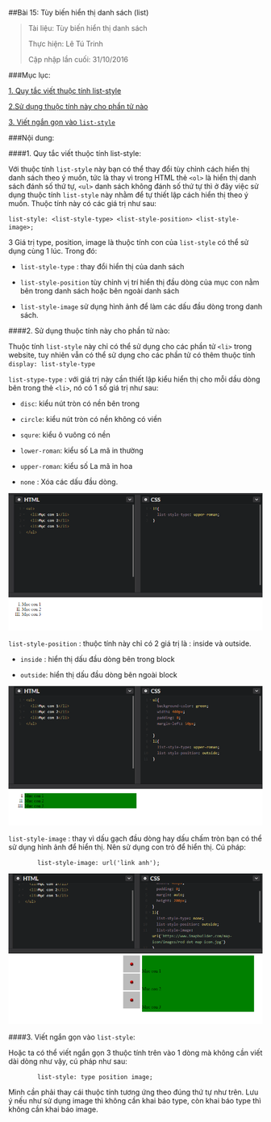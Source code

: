 ##Bài 15: Tùy biến hiển thị danh sách (list)

> Tài liệu: Tùy biến hiển thị danh sách
>
> Thực hiện: Lê Tú Trinh
>
> Cập nhập lần cuối: 31/10/2016

###Mục lục:

[1. Quy tắc viết thuộc tính list-style](#1)

[2.Sử dụng thuộc tính này cho phần tử nào](#2)

[3. Viết ngắn gọn vào `list-style`](#3)

###Nội dung:

<a name="1"></a>
####1. Quy tắc viết thuộc tính list-style:

Với thuộc tính `list-style` này bạn có thể thay đổi tùy chỉnh cách hiển thị danh sách theo ý muốn, tức là thay vì trong HTML thẻ `<ol>` là hiển thị danh sách đánh số thứ tự, `<ul>` danh sách không đánh số thứ tự thì ở đây việc sử dụng thuộc tính `list-style` này nhằm để tự thiết lập cách hiển thị theo ý muốn. Thuộc tính này có các giá trị như sau:

```
list-style: <list-style-type> <list-style-position> <list-style-image>;
```

 3 Giá trị type, position, image là thuộc tính con của `list-style` có thể sử dụng cùng 1 lúc. Trong đó:

- `list-style-type` : thay đổi hiển thị của danh sách

- `list-style-position` tùy chỉnh vị trí hiển thị đầu dòng của mục con nằm bên trong danh sách hoặc bên ngoài danh sách

- `list-style-image` sử dụng hình ảnh để làm các dấu đầu dòng trong danh sách.

<a name="2"></a>
####2. Sử dụng thuộc tính này cho phần tử nào:

Thuộc tính `list-style` này chỉ có thể sử dụng cho các phần tử `<li>` trong website, tuy nhiên vẫn có thể sử dụng cho các phần tử có thêm thuộc tính `display: list-style-type`

`list-stype-type` : với giá trị này cần thiết lập kiểu hiển thị cho mỗi dầu dòng bên trong thẻ `<li>`, nó có 1 số giá trị như sau:

- `disc`: kiểu nút tròn có nền bên trong

- `circle`: kiểu nút tròn có nền không có viền

- `squre`: kiểu ô vuông có nền

- `lower-roman`: kiểu số La mã in thường

- `upper-roman`: kiểu số La mã in hoa

- `none` : Xóa các dấu đầu dòng.

![a](https://github.com/TrinhTu/web_developer/blob/master/Task05_CSS_Course_01/Bai_15/image/a.png)

`list-style-position` : thuộc tính này chỉ có 2 giá trị là : inside và outside.

- `inside` : hiển thị dấu đầu dòng bên trong block

- `outside`: hiển thị dấu đầu dòng bên ngoài block

![b](https://github.com/TrinhTu/web_developer/blob/master/Task05_CSS_Course_01/Bai_15/image/b.png)

`list-style-image` : thay vì dấu gạch đầu dòng hay dấu chấm tròn bạn có thể sử dụng hình ảnh để hiển thị. Nên sử dụng con trỏ để hiển thị. Cú pháp:

```
		list-style-image: url('link anh');
```
![c](https://github.com/TrinhTu/web_developer/blob/master/Task05_CSS_Course_01/Bai_15/image/c.png)

<a name="3"></a>
####3. Viết ngắn gọn vào `list-style`:

Hoặc ta có thể viết ngắn gọn 3 thuộc tính trên vào 1 dòng mà không cần viết dài dòng như vậy, cú pháp như sau:

```
		list-style: type position image;
```
Mình cần phải thay cái thuộc tính tương ứng theo đúng thứ tự như trên. Lưu ý nếu như sử dụng image thì không cần khai báo type, còn khai báo type thì không cần khai báo image.

